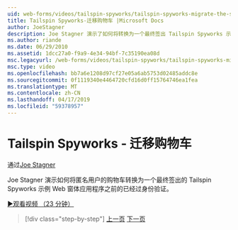 ```yaml
---
uid: web-forms/videos/tailspin-spyworks/tailspin-spyworks-migrate-the-shopping-cart
title: Tailspin Spyworks-迁移购物车 |Microsoft Docs
author: JoeStagner
description: Joe Stagner 演示了如何将转换为一个最终签出 Tailspin Spyworks 示例 Web F.之前的已经过身份验证的匿名用户的购物车...
ms.author: riande
ms.date: 06/29/2010
ms.assetid: 1dcc27a0-f9a9-4e34-94bf-7c35190ea08d
msc.legacyurl: /web-forms/videos/tailspin-spyworks/tailspin-spyworks-migrate-the-shopping-cart
msc.type: video
ms.openlocfilehash: bb7a6e1208d97cf27e05a6ab5753d02485addc8e
ms.sourcegitcommit: 0f1119340e4464720cfd16d0ff15764746ea1fea
ms.translationtype: MT
ms.contentlocale: zh-CN
ms.lasthandoff: 04/17/2019
ms.locfileid: "59378957"
---
```

# <a name="tailspin-spyworks---migrate-the-shopping-cart"></a>Tailspin Spyworks - 迁移购物车

通过[Joe Stagner](https://github.com/JoeStagner)

Joe Stagner 演示如何将匿名用户的购物车转换为一个最终签出的 Tailspin Spyworks 示例 Web 窗体应用程序之前的已经过身份验证。

[&#9654;观看视频 （23 分钟）](https://channel9.msdn.com/Blogs/ASP-NET-Site-Videos/tailspin-spyworks-migrate-the-shopping-cart)

> [!div class="step-by-step"]
> [上一页](tailspin-spyworks-update-the-shopping-cart.md)
> [下一页](tailspin-spyworks-final-check-out.md)
